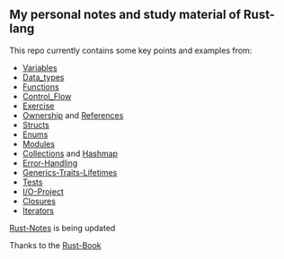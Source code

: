 ## My personal notes and study material of Rust-lang

This repo currently contains some key points and examples from:

- [Variables](variables/src/bin/)
- [Data_types](data_types/src/bin/)
- [Functions](functions/src/bin/)
- [Control_Flow](control_flow/src/bin/)
- [Exercise](exercise/src/bin/)
- [Ownership](ownership/src/bin/) and [References](ownership/src/bin/references.rs)
- [Structs](structs/src/bin/)
- [Enums](enums/src/bin/)
- [Modules](packages_crates_modules/src/)
- [Collections](collections/vec_string_hashmap.md) and [Hashmap](collections/src/bin/hashmap.rs)
- [Error-Handling](error-handling/src/bin/)
- [Generics-Traits-Lifetimes](generics-traits-lifetimes/src/bin/)
- [Tests](tests/src/bin/test.rs)
- [I/O-Project](minigrep/src/)
- [Closures](iterators-closures/src/bin/closures.rs)
- [Iterators](iterators-closures/src/bin/iterators.rs)

[Rust-Notes](https://github.com/ahmad123m/01_RUST) is being updated

Thanks to the [Rust-Book](https://doc.rust-lang.org/book)
